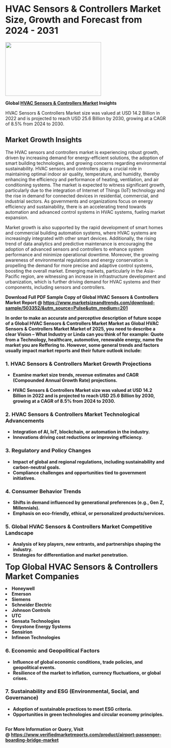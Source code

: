 <H1>HVAC Sensors & Controllers Market Size, Growth and Forecast from 2024 - 2031</H1><img class="aligncenter size-medium wp-image-584254" src="https://thirdeyenews.in/wp-content/uploads/2024/09/Global-Market-Research-300x168.jpeg" alt="" width="300" height="168" /><p><strong>Global&nbsp;<a href="https://www.marketsizeandtrends.com/download-sample/503352/&amp;utm_source=Pulse&amp;utm_medium=201">HVAC Sensors & Controllers Market</a> Insights</strong></p><p>HVAC Sensors & Controllers Market size was valued at USD 14.2 Billion in 2022 and is projected to reach USD 25.6 Billion by 2030, growing at a CAGR of 8.5% from 2024 to 2030.</p><p><h2>Market Growth Insights</h2> <p>The HVAC sensors and controllers market is experiencing robust growth, driven by increasing demand for energy-efficient solutions, the adoption of smart building technologies, and growing concerns regarding environmental sustainability. HVAC sensors and controllers play a crucial role in maintaining optimal indoor air quality, temperature, and humidity, thereby enhancing the efficiency and performance of heating, ventilation, and air conditioning systems. The market is expected to witness significant growth, particularly due to the integration of Internet of Things (IoT) technology and the rise in demand for connected devices in residential, commercial, and industrial sectors. As governments and organizations focus on energy efficiency and sustainability, there is an accelerating trend towards automation and advanced control systems in HVAC systems, fueling market expansion.</p> <p><strong></strong></p> <p>Market growth is also supported by the rapid development of smart homes and commercial building automation systems, where HVAC systems are increasingly integrated with other smart devices. Additionally, the rising trend of data analytics and predictive maintenance is encouraging the adoption of advanced sensors and controllers to enhance system performance and minimize operational downtime. Moreover, the growing awareness of environmental regulations and energy conservation is propelling the demand for more precise and adaptive control systems, boosting the overall market. Emerging markets, particularly in the Asia-Pacific region, are witnessing an increase in infrastructure development and urbanization, which is further driving demand for HVAC systems and their components, including sensors and controllers.</p> <p><strong></p><p><span class=""><strong>Download Full PDF Sample Copy of Global HVAC Sensors & Controllers Market Report</strong> @ <a href="https://www.marketsizeandtrends.com/download-sample/503352/&amp;utm_source=Pulse&amp;utm_medium=201" target="_blank">https://www.marketsizeandtrends.com/download-sample/503352/&amp;utm_source=Pulse&amp;utm_medium=201</a></span></p><p>In order to make an accurate and perceptive description of future scope of a Global&nbsp;HVAC Sensors & Controllers Market Market as Global&nbsp;HVAC Sensors & Controllers Market Market of 2025, you need to describe a clear Vision &ndash; What Industry or Linda can you think of for example: Quote from a Technology, healthcare, automotive, renewable energy, name the market you are Reffering to. However, some general trends and factors usually impact market reports and their future outlook include:</p><h3>1.&nbsp;<strong>HVAC Sensors & Controllers Market Growth Projections</strong></h3><ul><li>Examine market size trends, revenue estimates and CAGR (Compounded Annual Growth Rate) projections.</li><li><p>HVAC Sensors & Controllers Market size was valued at USD 14.2 Billion in 2022 and is projected to reach USD 25.6 Billion by 2030, growing at a CAGR of 8.5% from 2024 to 2030.</p></li></ul><h3>2.&nbsp;<strong>HVAC Sensors & Controllers Market Technological Advancements</strong></h3><ul><li>Integration of AI, IoT, blockchain, or automation in the industry.</li><li>Innovations driving cost reductions or improving efficiency.</li></ul><h3>3.&nbsp;<strong>Regulatory and Policy Changes</strong></h3><ul><li>Impact of global and regional regulations, including sustainability and carbon-neutral goals.</li><li>Compliance challenges and opportunities tied to government initiatives.</li></ul><h3>4.&nbsp;<strong>Consumer Behavior Trends</strong></h3><ul><li>Shifts in demand influenced by generational preferences (e.g., Gen Z, Millennials).</li><li>Emphasis on eco-friendly, ethical, or personalized products/services.</li></ul><h3>5.&nbsp;<strong>Global HVAC Sensors & Controllers Market Competitive Landscape</strong></h3><ul><li>Analysis of key players, new entrants, and partnerships shaping the industry.</li><li>Strategies for differentiation and market penetration.</li></ul><p data-pm-slice="1 1 []"><span style="color: inherit; font-family: inherit; font-size: 25px;">Top Global HVAC Sensors & Controllers Market Companies</span></p><div class="" data-test-id=""><p><li>Honeywell</li><li> Emerson</li><li> Siemens</li><li> Schneider Electric</li><li> Johnson Controls</li><li> UTC</li><li> Sensata Technologies</li><li> Greystone Energy Systems</li><li> Sensirion</li><li> Infineon Technologies</li></p></div><h3>6.&nbsp;<strong>Economic and Geopolitical Factors</strong></h3><ul><li>Influence of global economic conditions, trade policies, and geopolitical events.</li><li>Resilience of the market to inflation, currency fluctuations, or global crises.</li></ul><h3>7.&nbsp;<strong>Sustainability and ESG (Environmental, Social, and Governance)</strong></h3><ul><li>Adoption of sustainable practices to meet ESG criteria.</li><li>Opportunities in green technologies and circular economy principles.</li></ul><h2><strong style="font-size: 14px;">For More Information or Query, Visit @&nbsp;</strong><a style="background-color: #ffffff; font-size: 14px;" href="https://www.marketsizeandtrends.com/report/hvac-sensors-controllers-market/" target="_blank">https://www.verifiedmarketreports.com/product/airport-passenger-boarding-bridge-market</a></h2>
